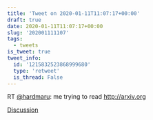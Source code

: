 ```yaml
---
title: 'Tweet on 2020-01-11T11:07:17+00:00'
draft: true
date: 2020-01-11T11:07:17+00:00
slug: '202001111107'
tags:
  - tweets
is_tweet: true
tweet_info:
  id: '1215832523868999680'
  type: 'retweet'
  is_thread: False
---
```




RT [@hardmaru](https://x.com/hardmaru): me trying to read <http://arxiv.org>

[Discussion](https://x.com/sytelus/status/1215832523868999680)
